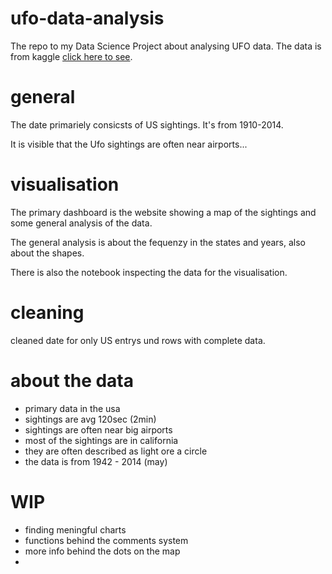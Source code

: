 # ufo-data-analysis

The repo to my Data Science Project about analysing UFO data.
The data is from kaggle [click here to see](https://www.kaggle.com/datasets/NUFORC/ufo-sightings).


# general 

The date primariely consicsts of US sightings. It's from 1910-2014.

It is visible that the Ufo sightings are often near airports... 

# visualisation 
The primary dashboard is the website showing a map of the sightings and some general analysis of the data.

The general analysis is about the fequenzy in the states and years, also about the shapes. 


There is also the notebook inspecting the data for the visualisation.

# cleaning 

cleaned date for only US entrys und rows with complete data. 

# about the data 

- primary data in the usa 
- sightings are avg 120sec (2min)
- sightings are often near big airports
- most of the sightings are in california
- they are often described as light ore a circle
- the data is from 1942 - 2014 (may)

  
# WIP 
- finding meningful charts
- functions behind the comments system
- more info behind the dots on the map
- 

